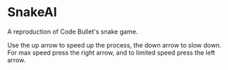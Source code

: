 # SnakeAI
A reproduction of Code Bullet's snake game.



Use the up arrow to speed up the process, the down arrow to slow down.
For max speed press the right arrow, and to limited speed press the left arrow.
